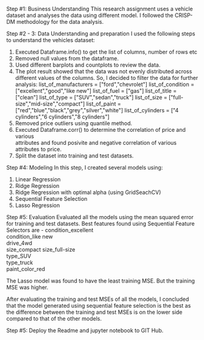 Step #1: Business Understanding
This research assignment uses a vehicle dataset and analyses the data using different model. I followed the CRISP-DM methodology for the data analysis. 

Step #2 - 3: Data Understanding and preparation 
I used the following steps to understand the vehicles dataset: 
1. Executed Dataframe.info() to get the list of columns, number of rows etc 
2. Removed null values from the dataframe. 
3. Used different barplots and countplots to review the data. 
4. The plot result showed that the data was not evenly distributed across 
   different values of the columns. So, I decided to filter the data for further analysis: 
   list_of_manufacturers = ["ford","chevrolet"]
   list_of_condition = ["excellent","good","like new"]
   list_of_fuel = ["gas"]
   list_of_title = ["clean"]
   list_of_type = ["SUV","sedan","truck"]
   list_of_size = ["full-size","mid-size","compact"]
   list_of_paint = ["red","blue","black","grey","silver","white"]
   list_of_cylinders = ["4 cylinders","6 cylinders","8 cylinders"]  
5. Removed price outliers using quantile method. 
6. Executed Dataframe.corr() to determine the correlation of price and various    
   attributes and found posivite and negative correlation of various attributes to price. 
7. Split the dataset into training and test datasets. 

Step #4: Modeling
In this step, I created several models using: 
1. Linear Regression 
2. Ridge Regression
3. Ridge Regression with optimal alpha (using GridSeachCV) 
4. Sequential Feature Selection
5. Lasso Regression 

Step #5: Evaluation 
Evaluated all the models using the mean squared error for training and test datasets. 
Best features found using Sequential Feature Selectors are - 
condition_excellent  
condition_like new  
drive_4wd  
size_compact
size_full-size  
type_SUV  
type_truck  
paint_color_red

The Lasso model was found to have the least training MSE. But the training MSE was higher. 

After evaluating the training and test MSEs of all the models, I concluded that the model generated using sequential feature selection is the best as the difference between the training and test MSEs is on the lower side compared to that of the other models. 

Step #5: 
Deploy the Readme and jupyter notebook to GIT Hub. 